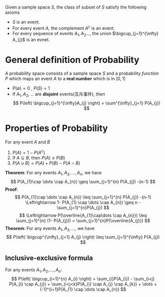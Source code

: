 Given a sample space $S$, the class of subset of $S$ satisfy the following axioms
- $S$ is an event.
- For every event $A$, the complement $A^{c}$ is an event.
- For every sequence of events $A_{1}, A_{2}\dots$, the union $\bigcup_{j=1}^{\infty} A_{j}$ is an evnet.

# General definition of Probability
A probability space consists of a sample space $S$ and a probability *function* $P$  which maps an event $A$ to a **real number** which is in $[0,1]$ 
- $P(\emptyset) = 0$ , $P(S) = 1$
- If $A_{1}, A_{2}, \dots$ are **disjoint** events(互斥事件), then
$$
P\left( \bigcup_{j=1}^{\infty}A_{j} \right) = \sum^{\infty}_{j=1} P(A_{j})
$$

# Properties of Probability
For any event $A$ and $B$
1. $P(A) = 1- P(A^{c})$
2. If $A \subseteq B$, then $P(A) \leq P(B)$
3. $P(A \cup B) = P(A) + P(B) - P(A \cap B)$

**Theorem**: For any events $A_{1}, A_{2} ,\dots, A_{n}$, we have
$$
P(A_{1}\cap \dots \cap A_{n}) \geq \sum_{j=1}^{n} P(A_{j}) -(n-1)
$$
**Proof**: 
$$
P(A_{1}\cap \dots \cap A_{n}) \leq \sum_{j=1}^{n} P(A_{j}) -(n-1) \Leftrightarrow 1- P(A_{1} \cap \dots \cap A_{n}) \geq n - \sum_{j=1}^{n}P(A_{j})
$$
$$
\Leftrightarrow P(\overline{A_{1}\cap\dots \cap A_{n}}) \leq \sum_{j=1}^{n} (1- P(A_{j})) = \sum_{j=1}^{n}P(\overline{A_{j}})
$$
**Theorem**: For any events $A_{1}, A_{2}, \dots$, we have
$$
P\left( \bigcup^{\infty}_{j=1} A_{j} \right) \leq \sum_{j=1}^{\infty} P(A_{j})
$$

## Inclusive-exclusive formula
For any events $A_{1}, A_{2}, \dots, A_{n}$:
$$
P\left( \bigcup_{i=1}^{n} A_{i} \right) = \sum_{i}P(A_{i}) - \sum_{i<j} P(A_{i} \cap A_{j}) + \sum_{i<j<k}P(A_{i} \cap A_{j} \cap A_{k}) + \dots + (-1)^{i+1}P(A_{1} \cap \dots \cap A_{n})
$$